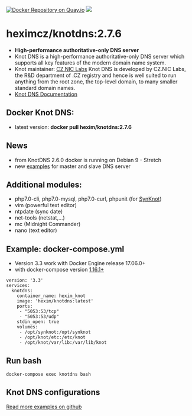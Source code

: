 [![Docker Repository on Quay.io](https://quay.io/repository/heximcz/knotdns/status "Docker Repository on Quay.io")](https://quay.io/repository/heximcz/knotdns)
[![](https://images.microbadger.com/badges/image/hexim/knotdns.svg)](http://microbadger.com/images/hexim/knotdns "Get your own image badge on microbadger.com")

# heximcz/knotdns:2.7.6

- **High-performance authoritative-only DNS server**
- Knot DNS is a high-performance authoritative-only DNS server which supports all key features of the modern domain name system.
- Knot maintainer: [CZ.NIC Labs](https://www.knot-dns.cz/) Knot DNS is developed by CZ.NIC Labs, the R&D department of .CZ registry and hence is well suited to run anything from the root zone, the top-level domain, to many smaller standard domain names. 
- [Knot DNS Documentation](https://www.knot-dns.cz/documentation/) 

## Docker Knot DNS:
- latest version: **docker pull hexim/knotdns:2.7.6**

## News
- from KnotDNS 2.6.0 docker is running on Debian 9 - Stretch
- new [examples](https://github.com/heximcz/docker-knotdns/tree/master/examples/complete) for master and slave DNS server

## Additional modules:

- php7.0-cli, php7.0-mysql, php7.0-curl, phpunit (for [SynKnot](https://synknot.cz/))
- vim (powerful text editor)
- ntpdate (sync date)
- net-tools (netstat,...)
- mc (Midnight Commander)
- nano (text editor)

## Example: docker-compose.yml
- Version 3.3 work with Docker Engine release 17.06.0+
- with docker-compose version [1.16.1+](https://github.com/docker/compose/releases)
```
version: '3.3'
services:
  knotdns:
    container_name: hexim_knot
    image: 'hexim/knotdns:latest'
    ports:
     - "5053:53/tcp"
     - "5053:53/udp"
    stdin_open: true
    volumes:
     - /opt/synknot:/opt/synknot
     - /opt/knot/etc:/etc/knot
     - /opt/knot/var/lib:/var/lib/knot
```

## Run bash
```
docker-compose exec knotdns bash
```

## Knot DNS configurations

[Read more examples on github](https://github.com/heximcz/docker-knotdns/tree/master/examples)
